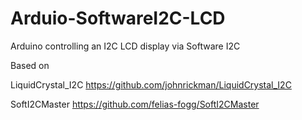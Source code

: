 # Arduio-SoftwareI2C-LCD
Arduino controlling an I2C LCD display via Software I2C

Based on

LiquidCrystal_I2C
https://github.com/johnrickman/LiquidCrystal_I2C

SoftI2CMaster
https://github.com/felias-fogg/SoftI2CMaster

